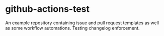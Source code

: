 # github-actions-test

An example repository containing issue and pull request templates as well as some workflow automations.
Testing changelog enforcement.
